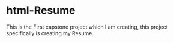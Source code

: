 # html-Resume
This is the First capstone project which I am creating, this project specifically is creating my Resume.
